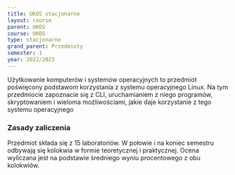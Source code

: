 ```yaml
---
title: UKOS stacjonarne
layout: course
parent: UKOS
course: UKOS
type: stacjonarne
grand_parent: Przedmioty
semester: 1
year: 2022/2023
---
```

Użytkowanie komputerów i systemów operacyjnych to przedmiot poświęcony podstawom korzystania z systemu operacyjnego Linux. Na tym przedmiocie zapoznacie się z CLI, uruchamianiem z niego programów, skryptowaniem i wieloma możliwościami, jakie daje korzystanie z tego systemu operacyjnego
### Zasady zaliczenia
Przedmiot składa się z 15 laboratoriów. W połowie i na koniec semestru odbywają się kolokwia w formie teoretycznej i praktycznej. Ocena wyliczana jest na podstawie średniego wyniu procentowego z obu kolokwiów.